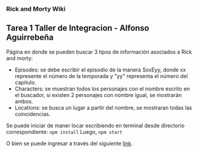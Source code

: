 ### Rick and Morty Wiki

## Tarea 1 Taller de Integracion - Alfonso Aguirrebeña

Página en donde se pueden buscar 3 tipos de información asociados a Rick and morty:
- Episodes: se debe escribir el episodio de la manera SxxEyy, donde xx represente el número de la temporada y "yy" representa el número del capitulo.
- Characters: se muestran todos los personajes con el nombre escrito en el buscador, si existen 2 personajes con nombre igual, se mostrarán ambos.
- Locations: se busca un lugar a partir del nombre, se mostraran todas las coincidencias.

Se puede iniciar de maner locar escribiendo en terminal desde directorio correspondiente:
`npm install`
Luego, 
`npm start`

O bien se puede ingresar a través del siguiente [link][blog].

[blog]: https://mortyrickapp.herokuapp.com/
